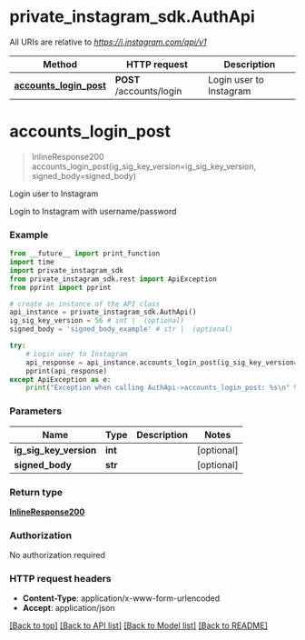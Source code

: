 # private_instagram_sdk.AuthApi

All URIs are relative to *https://i.instagram.com/api/v1*

Method | HTTP request | Description
------------- | ------------- | -------------
[**accounts_login_post**](AuthApi.md#accounts_login_post) | **POST** /accounts/login | Login user to Instagram


# **accounts_login_post**
> InlineResponse200 accounts_login_post(ig_sig_key_version=ig_sig_key_version, signed_body=signed_body)

Login user to Instagram

Login to Instagram with username/password

### Example

```python
from __future__ import print_function
import time
import private_instagram_sdk
from private_instagram_sdk.rest import ApiException
from pprint import pprint

# create an instance of the API class
api_instance = private_instagram_sdk.AuthApi()
ig_sig_key_version = 56 # int |  (optional)
signed_body = 'signed_body_example' # str |  (optional)

try:
    # Login user to Instagram
    api_response = api_instance.accounts_login_post(ig_sig_key_version=ig_sig_key_version, signed_body=signed_body)
    pprint(api_response)
except ApiException as e:
    print("Exception when calling AuthApi->accounts_login_post: %s\n" % e)
```

### Parameters

Name | Type | Description  | Notes
------------- | ------------- | ------------- | -------------
 **ig_sig_key_version** | **int**|  | [optional] 
 **signed_body** | **str**|  | [optional] 

### Return type

[**InlineResponse200**](InlineResponse200.md)

### Authorization

No authorization required

### HTTP request headers

 - **Content-Type**: application/x-www-form-urlencoded
 - **Accept**: application/json

[[Back to top]](#) [[Back to API list]](../README.md#documentation-for-api-endpoints) [[Back to Model list]](../README.md#documentation-for-models) [[Back to README]](../README.md)

